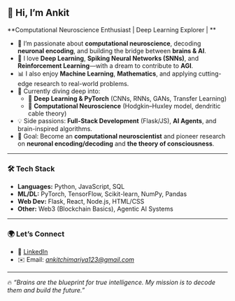 ## 👋 Hi, I’m Ankit  

**Computational Neuroscience Enthusiast | Deep Learning Explorer | **

- 🧠 I’m passionate about **computational neuroscience**, decoding **neuronal encoding**, and building the bridge between **brains & AI**.  
- 🤖 I love **Deep Learning**, **Spiking Neural Networks (SNNs)**, and **Reinforcement Learning**—with a dream to contribute to **AGI**.  
- 📊 I also enjoy **Machine Learning**, **Mathematics**, and applying cutting-edge research to real-world problems.  
- 🌱 Currently diving deep into:
  - 🧩 **Deep Learning & PyTorch** (CNNs, RNNs, GANs, Transfer Learning)
  - 🧪 **Computational Neuroscience** (Hodgkin–Huxley model, dendritic cable theory)
- 💡 Side passions: **Full-Stack Development** (Flask/JS), **AI Agents**, and brain-inspired algorithms.  
- 🎯 Goal: Become an **computational neuroscientist** and pioneer research on **neuronal encoding/decoding** and **the theory of consciousness**.  
---

### 🛠️ Tech Stack  
- **Languages:** Python, JavaScript, SQL  
- **ML/DL:** PyTorch, TensorFlow, Scikit-learn, NumPy, Pandas  
- **Web Dev:** Flask, React, Node.js, HTML/CSS
- **Other:** Web3 (Blockchain Basics), Agentic AI Systems  

---

### 🌍 Let’s Connect  
- 💼 [LinkedIn](https://www.linkedin.com/in/ankit-chimariya-908b21272/)  
- ✉️ Email: *ankitchimariya123@gmail.com*  
---

🔥 *“Brains are the blueprint for true intelligence. My mission is to decode them and build the future.”*
